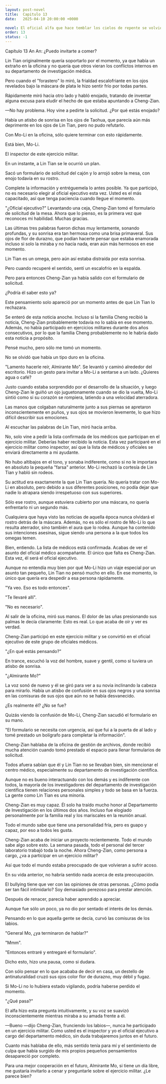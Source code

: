 ```yaml
---
layout: post-novel
title:  Capitulo 13
date:   2025-04-10 20:00:00 +0000

novel: El oficial alfa que hace temblar los cielos de repente se volvió dulce
order: 13
status: -1
---
```


Capítulo 13 An An: ¿Puedo invitarte a comer?

Lin Tian originalmente quería soportarlo por el momento, ya que había un extraño en la oficina y no quería que otros vieran los conflictos internos en su departamento de investigación médica.

Pero cuando el "forastero" lo miró, la frialdad escalofriante en los ojos revelados bajo la máscara de plata le hizo sentir frío por todas partes.

Rápidamente miró hacia otro lado y habló enojado, tratando de inventar alguna excusa para eludir el hecho de que estaba apuntando a Cheng-Zian.

—No hay problema. Hoy vine a pedirte la solicitud. ¿Por qué estás enojado?

Había un atisbo de sonrisa en los ojos de Taohua, que parecía aún más deprimente en los ojos de Lin Tian, pero no pudo refutarlo.

Con Mo-Li en la oficina, sólo quiere terminar con esto rápidamente.

Está bien, Mo-Li.

El inspector de este ejercicio militar.

En un instante, a Lin Tian se le ocurrió un plan.

Sacó un formulario de solicitud del cajón y lo arrojó sobre la mesa, con enojo todavía en su rostro.

Complete la información y entréguemela lo antes posible. Ya que participó, no es necesario elegir al oficial ejecutivo esta vez. Usted es el más capacitado, así que tenga paciencia cuando llegue el momento.

"¿Oficial ejecutivo?" Levantando una ceja, Cheng-Zian tomó el formulario de solicitud de la mesa. Ahora que lo pienso, es la primera vez que reconoces mi habilidad. Muchas gracias.

Las últimas tres palabras fueron dichas muy lentamente, sonando profundas, y su sonrisa era tan hermosa como una brisa primaveral. Sus ojos de flor de durazno, que podían hacerte pensar que estaba enamorada incluso si solo la miraba y no hacía nada, eran aún más hermosos en ese momento.

Lin Tian es un omega, pero aún así estaba distraída por esta sonrisa.

Pero cuando recuperé el sentido, sentí un escalofrío en la espalda.

Pero para entonces Cheng-Zian ya había salido con el formulario de solicitud.

¿Podría él saber esto ya?

Este pensamiento solo apareció por un momento antes de que Lin Tian lo rechazara.

Se enteró de esta noticia anoche. Incluso si la familia Cheng recibió la noticia, Cheng-Zian probablemente todavía no lo sabía en ese momento. Además, no había participado en ejercicios militares durante dos años consecutivos, por lo que la familia Cheng probablemente no le habría dado esta noticia a propósito.

Pensé mucho, pero sólo me tomó un momento.

No se olvidó que había un tipo duro en la oficina.

"Lamento hacerle reír, Almirante Mo". Se levantó y caminó alrededor del escritorio. Hizo un gesto para invitar a Mo-Li a sentarse a un lado. ¿Quieres agua o café?

Justo cuando estaba sorprendido por el desarrollo de la situación, y luego Cheng-Zian le guiñó un ojo juguetonamente cuando se dio la vuelta, Mo-Li sintió como si su corazón se rompiera, latiendo a una velocidad aterradora.

Las manos que colgaban naturalmente junto a sus piernas se apretaron inconscientemente en puños, y sus ojos se movieron levemente, lo que hizo difícil describir sus emociones.

Al escuchar las palabras de Lin Tian, miró hacia arriba.

No, solo vine a pedir la lista confirmada de los médicos que participan en el ejercicio militar. Deberías haber recibido la noticia. Esta vez participaré en el ejercicio militar como inspector, así que la lista de médicos y oficiales se enviará directamente a mi ayudante.

No hubo altibajos en el tono, y sonaba indiferente, como si no le importara en absoluto la pequeña "farsa" anterior. Mo-Li rechazó la cortesía de Lin Tian y habló sin rodeos.

Su actitud era exactamente la que Lin Tian quería. No quería tratar con Mo-Li en absoluto, pero debido a sus diferentes posiciones, no podía dejar que nadie lo atrapara siendo irrespetuoso con sus superiores.

Sólo ese rostro, aunque estuviera cubierto por una máscara, no quería enfrentarlo ni un segundo más.

Cualquiera que haya visto las noticias de aquella época nunca olvidará el rostro detrás de la máscara. Además, no es sólo el rostro de Mo-Li lo que resulta aterrador, sino también el aura que lo rodea. Aunque ha contenido sus intenciones asesinas, sigue siendo una persona a la que todos los omegas temen.

Bien, entiendo. La lista de médicos está confirmada. Acabas de ver el asunto del oficial médico acompañante. El único que falta es Cheng-Zian. Esta vez, él será el oficial ejecutivo.

Aunque no entendía muy bien por qué Mo-Li hizo un viaje especial por un asunto tan pequeño, Lin Tian no pensó mucho en ello. En ese momento, lo único que quería era despedir a esa persona rápidamente.

"Ya veo. Eso es todo entonces".

"Te llevaré allí".

"No es necesario".

Al salir de la oficina, miró sus manos. El dolor de las uñas presionando sus palmas le decía claramente: Esto es real. Lo que acaba de oír y ver es verdad.

Cheng-Zian participó en este ejercicio militar y se convirtió en el oficial ejecutivo de este grupo de oficiales médicos.

"¿En qué estás pensando?"

En trance, escuchó la voz del hombre, suave y gentil, como si tuviera un atisbo de sonrisa.

"¿Almirante Mo?"

La voz sonó de nuevo y él se giró para ver a su novia inclinando la cabeza para mirarlo. Había un atisbo de confusión en sus ojos negros y una sonrisa en las comisuras de sus ojos que aún no se había desvanecido.

¿Es realmente él? ¿No se fue?

Quizás viendo la confusión de Mo-Li, Cheng-Zian sacudió el formulario en su mano.

"El formulario se necesita con urgencia, así que fui a la puerta de al lado y tomé prestado un bolígrafo para completar la información".

Cheng-Zian hablaba de la oficina de gestión de archivos, donde recibió mucha atención cuando tomó prestado el espacio para llenar formularios de solicitud.

Todos afuera sabían que él y Lin Tian no se llevaban bien, sin mencionar el centro médico, especialmente su departamento de investigación científica.

Aunque no es bueno interactuando con los demás y es indiferente con todos, la mayoría de los investigadores del departamento de investigación científica tienen relaciones personales simples y todo se basa en la fuerza. La gente como Lin Tian es una minoría.

Cheng-Zian es muy capaz. Él solo ha traído mucho honor al Departamento de Investigación en los últimos dos años. Incluso fue elogiado personalmente por la familia real y los mariscales en la reunión anual.

Todo el mundo sabe que tiene una personalidad fría, pero es guapo y capaz, por eso a todos les gusta.

Cheng-Zian acaba de iniciar un proyecto recientemente. Todo el mundo sabe algo sobre esto. La semana pasada, todo el personal del tercer laboratorio trabajó toda la noche. Ahora Cheng-Zian, como persona a cargo, ¿va a participar en un ejercicio militar?

Así que todo el mundo estaba preocupado de que volvieran a sufrir acoso.

En su vida anterior, no habría sentido nada acerca de esta preocupación.

El bullying tiene que ver con las opiniones de otras personas. ¿Cómo podía ser tan fácil intimidarlo? Soy demasiado perezoso para prestar atención.

Después de renacer, parecía haber aprendido a apreciar.

Aunque fue sólo un poco, ya no dio por sentado el interés de los demás.

Pensando en lo que aquella gente se decía, curvó las comisuras de los labios.

"General Mo, ¿ya terminaron de hablar?"

"Mmm".

"Entonces entraré y entregaré el formulario".

Dicho esto, hizo una pausa, como si dudara.

Con sólo pensar en lo que acababa de decir en casa, un destello de antinaturalidad cruzó sus ojos color flor de durazno, muy débil y fugaz.

Si Mo-Li no lo hubiera estado vigilando, podría haberse perdido el momento.

"¿Qué pasa?"

El alfa hizo esta pregunta intuitivamente, y su voz se suavizó inconscientemente mientras miraba a su amada frente a él.

—Bueno —dijo Cheng-Zian, frunciendo los labios—, nunca he participado en un ejercicio militar. Como usted es el inspector y yo el oficial ejecutivo a cargo del departamento médico, sin duda trabajaremos juntos en el futuro.

Cuanto más hablaba de ello, más sentido tenía para mí y el sentimiento de culpa que había surgido de mis propios pequeños pensamientos desapareció por completo.

Para una mejor cooperación en el futuro, Almirante Mo, si tiene un día libre, me gustaría invitarlo a cenar y preguntarle sobre el ejercicio militar. ¿Le parece bien?





